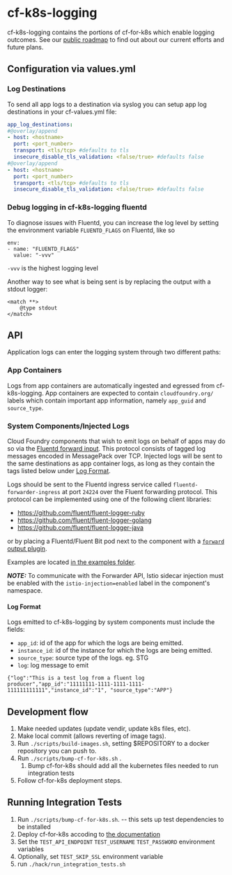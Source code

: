 # cf-k8s-logging

cf-k8s-logging contains the portions of cf-for-k8s which enable logging
outcomes. See our [public roadmap](https://github.com/cloudfoundry/cf-k8s-logging/projects/1) to find out about our current efforts and future plans.

## Configuration via values.yml

### Log Destinations

To send all app logs to a destination via syslog you can setup app log destinations in
your cf-values.yml file:

```yml
app_log_destinations:
#@overlay/append
- host: <hostname>
  port: <port_number>
  transport: <tls/tcp> #defaults to tls
  insecure_disable_tls_validation: <false/true> #defaults false
#@overlay/append
- host: <hostname>
  port: <port_number>
  transport: <tls/tcp> #defaults to tls
  insecure_disable_tls_validation: <false/true> #defaults false
```

### Debug logging in cf-k8s-logging fluentd

To diagnose issues with Fluentd, you can increase the log level by setting the
environment variable `FLUENTD_FLAGS` on Fluentd, like so
```
env:
- name: "FLUENTD_FLAGS"
  value: "-vvv"
```

`-vvv` is the highest logging level

Another way to see what is being sent is by replacing the output with a stdout
logger:
```
<match **>
    @type stdout
</match>
```

## API

Application logs can enter the logging system through two different paths:

### App Containers
Logs from app containers are automatically ingested and egressed from
cf-k8s-logging. App containers are expected to contain `cloudfoundry.org/`
labels which contain important app information, namely `app_guid` and
`source_type`.

### System Components/Injected Logs
Cloud Foundry components that wish to emit logs on behalf of apps may do so via the
[Fluentd forward input](https://docs.fluentd.org/input/forward). This protocol
consists of tagged log messages encoded in MessagePack over TCP.
Injected logs will be sent to the same destinations as app container logs, as long
as they contain the tags listed below under [Log Format](#log-format).

Logs should be sent to the Fluentd ingress service called
`fluentd-forwarder-ingress` at port `24224` over the Fluent forwarding
protocol. This protocol can be implemented using one of the following client libraries:

* https://github.com/fluent/fluent-logger-ruby
* https://github.com/fluent/fluent-logger-golang
* https://github.com/fluent/fluent-logger-java

or by placing a Fluentd/Fluent Bit pod next to the component with a [`forward` output plugin](https://docs.fluentd.org/output/forward).

Examples are located [in the examples folder](examples).

***NOTE:***  To communicate with the Forwarder API, Istio sidecar injection
must be enabled with the `istio-injection=enabled` label in the component's
namespace.

#### Log Format
Logs emitted to cf-k8s-logging by system components must include the fields:
- `app_id`: id of the app for which the logs are being emitted.
- `instance_id`: id of the instance for which the logs are being emitted.
- `source_type`: source type of the logs. eg. STG
- `log`: log message to emit

```
{"log":"This is a test log from a fluent log producer","app_id":"11111111-1111-1111-1111-111111111111","instance_id":"1", "source_type":"APP"}
```
## Development flow

1. Make needed updates (update vendir, update k8s files, etc).
1. Make local commit (allows reverting of image tags).
1. Run `./scripts/build-images.sh`, setting $REPOSITORY to a docker
   repository you can push to.
1. Run `./scripts/bump-cf-for-k8s.sh` .
    1. Bump cf-for-k8s should add all the kubernetes files needed to run
       integration tests
1. Follow cf-for-k8s deployment steps.

## Running Integration Tests

1. Run `./scripts/bump-cf-for-k8s.sh`. -- this sets up test dependencies to be installed
1. Deploy cf-for-k8s accoding to [the documentation](https://github.com/cloudfoundry/cf-for-k8s/blob/master/docs/deploy.md)
1. Set the `TEST_API_ENDPOINT` `TEST_USERNAME` `TEST_PASSWORD` environment variables
1. Optionally, set `TEST_SKIP_SSL` environment variable
1. run `./hack/run_integration_tests.sh`
